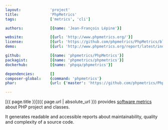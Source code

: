 ```yaml
---
layout:             'project'
title:              'PhpMetrics'
tags:               ['metrics', 'cli'] 

authors:            [{name: 'Jean-François Lépine'}]

website:            [{url: 'http://www.phpmetrics.org/'}]
license:            [{url: 'https://github.com/phpmetrics/PhpMetrics/blob/master/LICENSE', label: 'MIT License'}]
demo:               [{url: 'http://www.phpmetrics.org/report/latest/index.html'}]

github:             [{name: 'phpmetrics/PhpMetrics'}]
packagist:          [{name: 'phpmetrics/phpmetrics'}]               
dockerhub:          [{name: 'phpqa/phpmetrics'}]     

dependencies:       []
composer-global:    {command: 'phpmetrics'}
phar:               {url: {'master': 'https://github.com/phpmetrics/PhpMetrics/blob/master/releases/phpmetrics.phar?raw=true', 'X.X.X': 'https://github.com/phpmetrics/PhpMetrics/releases/download/vX.X.X/phpmetrics.phar'}}

---
```


[{{ page.title }}]({{ page.url | absolute_url }}) provides [software metrics](http://en.wikipedia.org/wiki/Software_metric) about PHP project and classes.

<!--more-->
 
It generates readable and accessible reports about maintainability, quality and complexity of a source code.
